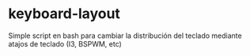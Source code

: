 # keyboard-layout
Simple script en bash para cambiar la distribución del teclado mediante atajos de teclado (I3, BSPWM, etc)
